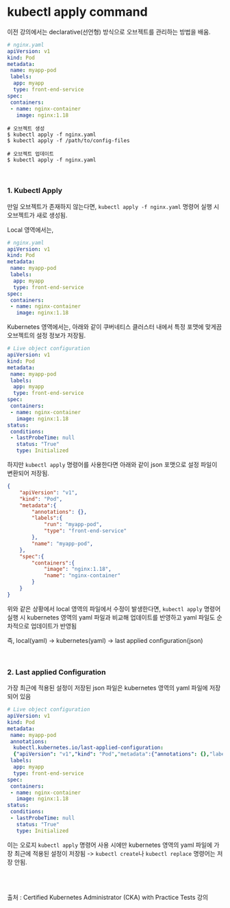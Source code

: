 # kubectl apply command

이전 강의에서는 declarative(선언형) 방식으로 오브젝트를 관리하는 방법을 배움.

```yaml
# nginx.yaml
apiVersion: v1
kind: Pod
metadata:
 name: myapp-pod
 labels:
  app: myapp
  type: front-end-service
spec:
 containers:
 - name: nginx-container
   image: nginx:1.18
```

```
# 오브젝트 생성
$ kubectl apply -f nginx.yaml
$ kubectl apply -f /path/to/config-files

# 오브젝트 업데이트
$ kubectl apply -f nginx.yaml
```

<br>

### 1. Kubectl Apply

만일 오브젝트가 존재하지 않는다면, `kubectl apply -f nginx.yaml` 명령어 실행 시 오브젝트가 새로 생성됨.

Local 영역에서는,

```yaml
# nginx.yaml
apiVersion: v1
kind: Pod
metadata:
 name: myapp-pod
 labels:
  app: myapp
  type: front-end-service
spec:
 containers:
 - name: nginx-container
   image: nginx:1.18
```

Kubernetes 영역에서는, 아래와 같이 쿠버네티스 클러스터 내에서 특정 포맷에 맞게끔 오브젝트의 설정 정보가 저장됨.

```yaml
# Live object configuration
apiVersion: v1
kind: Pod
metadata:
 name: myapp-pod
 labels:
  app: myapp
  type: front-end-service
spec:
 containers:
 - name: nginx-container
   image: nginx:1.18
status:
 conditions:
 - lastProbeTime: null
   status: "True"
   type: Initialized
```

하지만 `kubectl apply` 명령어를 사용한다면 아래와 같이 json 포맷으로 설정 파일이 변환되어 저장됨.

```json
{
    "apiVersion": "v1",
    "kind": "Pod",
    "metadata":{
        "annotations": {},
        "labels":{
            "run": "myapp-pod",
            "type": "front-end-service"
        },
        "name": "myapp-pod",
    },
    "spec":{
        "containers":{
            "image": "nginx:1.18",
            "name": "nginx-container"
        }
    }
}
```

위와 같은 상황에서 local 영역의 파일에서 수정이 발생한다면, `kubectl apply` 명령어 실행 시 kubernetes 영역의 yaml 파일과 비교해 업데이트를 반영하고 yaml 파일도 순차적으로 업데이트가 반영됨

즉, local(yaml) -> kubernetes(yaml) -> last applied configuration(json)

<br>

### 2. Last applied Configuration

가장 최근에 적용된 설정이 저장된 json 파일은 kubernetes 영역의 yaml 파일에 저장되어 있음

```yaml
# Live object configuration
apiVersion: v1
kind: Pod
metadata:
 name: myapp-pod
 annotations:
  kubectl.kubernetes.io/last-applied-configuration:
  {"apiVersion": "v1","kind": "Pod","metadata":{"annotations": {},"labels":{"run": "myapp-pod","type": "front-end-service"},"name": "myapp-pod",},"spec":{"containers":{"image": "nginx:1.18","name": "nginx-container"}}}
 labels:
  app: myapp
  type: front-end-service
spec:
 containers:
 - name: nginx-container
   image: nginx:1.18
status:
 conditions:
 - lastProbeTime: null
   status: "True"
   type: Initialized
```

이는 오로지 `kubectl apply` 명령어 사용 시에만 kubernetes 영역의 yaml 파일에 가장 최근에 적용된 설정이 저장됨 -> `kubectl create`나 `kubectl replace` 명령어는 저장 안됨.

<br>

<br>

출처 : Certified Kubernetes Administrator (CKA) with Practice Tests 강의